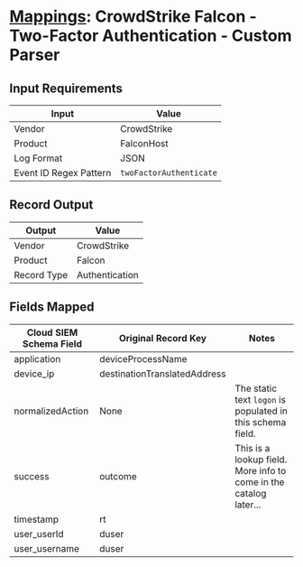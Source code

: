 # [Mappings](README.md): CrowdStrike Falcon - Two-Factor Authentication - Custom Parser

## Input Requirements

|Input|Value|
|-----|-----|
|Vendor|CrowdStrike|
|Product|FalconHost|
|Log Format|JSON|
|Event ID Regex Pattern|`twoFactorAuthenticate`|

## Record Output

|Output|Value|
|------|-----|
|Vendor|CrowdStrike|
|Product|Falcon|
|Record Type|Authentication|

## Fields Mapped

|Cloud SIEM Schema Field|Original Record Key|Notes|
|-----------------------|-------------------|-----|
|application|deviceProcessName||
|device_ip|destinationTranslatedAddress||
|normalizedAction|None|The static text `logon` is populated in this schema field.|
|success|outcome|This is a lookup field. More info to come in the catalog later...|
|timestamp|rt||
|user_userId|duser||
|user_username|duser||

